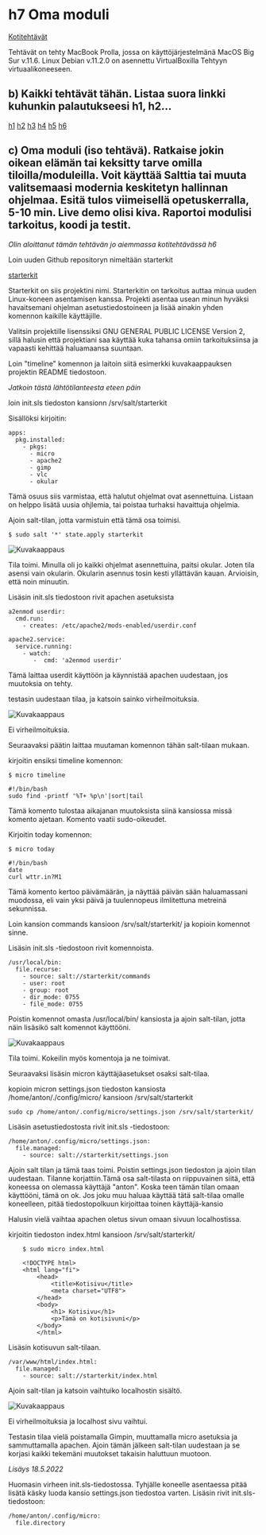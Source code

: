 # h7 Oma moduli

[Kotitehtävät](https://terokarvinen.com/2021/configuration-management-systems-2022-spring/)

Tehtävät on tehty MacBook Prolla, jossa on käyttöjärjestelmänä MacOS Big Sur v.11.6. Linux Debian v.11.2.0 on asennettu VirtualBoxilla Tehtyyn virtuaalikoneeseen.

## b) Kaikki tehtävät tähän. Listaa suora linkki kuhunkin palautukseesi h1, h2...

[h1](https://lagerstedtlinux.wordpress.com/2022/04/05/harjoitus-1-hei-maailma-monet-tilat/)
[h2](https://lagerstedtlinux.wordpress.com/2022/04/12/h2-package-file-service/)
[h3](https://github.com/AntonLagerstedt/PalvelintenHallinta/blob/main/h3.md)
[h4](https://github.com/AntonLagerstedt/PalvelintenHallinta/blob/main/h4/h4.md)
[h5](https://github.com/AntonLagerstedt/PalvelintenHallinta/blob/main/h5/h5.md)
[h6](https://github.com/AntonLagerstedt/PalvelintenHallinta/blob/main/h6/h6.md)

## c) Oma moduli (iso tehtävä). Ratkaise jokin oikean elämän tai keksitty tarve omilla tiloilla/moduleilla. Voit käyttää Salttia tai muuta valitsemaasi modernia keskitetyn hallinnan ohjelmaa. Esitä tulos viimeisellä opetuskerralla, 5-10 min. Live demo olisi kiva. Raportoi modulisi tarkoitus, koodi ja testit.

*Olin aloittanut tämän tehtävän jo aiemmassa kotitehtävässä h6*

Loin uuden Github repositoryn nimeltään starterkit

[starterkit](https://github.com/AntonLagerstedt/starterkit)

Starterkit on siis projektini nimi. Starterkitin on tarkoitus auttaa minua uuden Linux-koneen asentamisen kanssa. Projekti asentaa usean minun hyväksi havaitsemani ohjelman asetustiedostoineen ja lisää ainakin yhden komennon kaikille käyttäjille.

Valitsin projektille lisenssiksi GNU GENERAL PUBLIC LICENSE Version 2, sillä halusin että projektiani saa käyttää kuka tahansa omiin tarkoituksiinsa ja vapaasti kehittää haluamaansa suuntaan.

Loin "timeline" komennon ja laitoin siitä esimerkki kuvakaappauksen projektin README tiedostoon.

*Jatkoin tästä lähtötilanteesta eteen päin*

loin init.sls tiedoston kansionn /srv/salt/starterkit

Sisällöksi kirjoitin:

	apps:
	  pkg.installed:
	    - pkgs:
	      - micro
	      - apache2
	      - gimp
	      - vlc
	      - okular

Tämä osuus siis varmistaa, että halutut ohjelmat ovat asennettuina. Listaan on helppo lisätä uusia ohjlemia, tai poistaa turhaksi havaittuja ohjelmia.

Ajoin salt-tilan, jotta varmistuin että tämä osa toimisi.

	$ sudo salt '*' state.apply starterkit

![Kuvakaappaus](kuva0.png)

Tila toimi. Minulla oli jo kaikki ohjelmat asennettuina, paitsi okular. Joten tila asensi vain okularin. Okularin asennus tosin kesti yllättävän kauan. Arvioisin, että noin minuutin.  	      

Lisäsin init.sls tiedostoon rivit apachen asetuksista

	a2enmod userdir:
	  cmd.run:
	    - creates: /etc/apache2/mods-enabled/userdir.conf
	
	apache2.service:
	  service.running:
	    - watch:
	       -  cmd: 'a2enmod userdir'

Tämä laittaa userdit käyttöön ja käynnistää apachen uudestaan, jos muutoksia on tehty.

testasin uudestaan tilaa, ja katsoin sainko virheilmoituksia.

![Kuvakaappaus](kuva1.png)

Ei virheilmoituksia.

Seuraavaksi päätin laittaa muutaman komennon tähän salt-tilaan mukaan.

kirjoitin ensiksi timeline komennon:

	$ micro timeline

	#!/bin/bash
	sudo find -printf '%T+ %p\n'|sort|tail

Tämä komento tulostaa aikajanan muutoksista siinä kansiossa missä komento ajetaan. Komento vaatii sudo-oikeudet.

Kirjoitin today komennon:

	$ micro today

	#!/bin/bash
	date
	curl wttr.in?M1

Tämä komento kertoo päivämäärän, ja näyttää päivän sään haluamassani muodossa, eli vain yksi päivä ja tuulennopeus ilmlitettuna metreinä sekunnissa.

Loin kansion commands kansioon /srv/salt/starterkit/ ja kopioin komennot sinne.

Lisäsin init.sls -tiedostoon rivit komennoista.

	/usr/local/bin:
	  file.recurse:
	    - source: salt://starterkit/commands
	    - user: root
	    - group: root
	    - dir_mode: 0755
	    - file_mode: 0755

Poistin komennot omasta /usr/local/bin/ kansiosta ja ajoin salt-tilan, jotta näin lisäsikö salt komennot käyttööni.

![Kuvakaappaus](kuva2.png)

Tila toimi. Kokeilin myös komentoja ja ne toimivat.

Seuraavaksi lisäsin micron käyttäjäasetukset osaksi salt-tilaa.

kopioin micron settings.json tiedoston kansiosta /home/anton/./config/micro/ kansioon /srv/salt/starterkit

	sudo cp /home/anton/.config/micro/settings.json /srv/salt/starterkit/

Lisäsin asetustiedostosta rivit init.sls -tiedostoon:

	/home/anton/.config/micro/settings.json:
	  file.managed:
	    - source: salt://starterkit/settings.json
	

Ajoin salt tilan ja tämä taas toimi. Poistin settings.json tiedoston ja ajoin tilan uudestaan. Tilanne korjattiin.Tämä osa salt-tilasta on riippuvainen siitä, että koneessa on olemassa käyttäjä "anton". Koska teen tämän tilan omaan käyttööni, tämä on ok. Jos joku muu haluaa käyttää tätä salt-tilaa omalle koneelleen, pitää tiedostopolkuun kirjoittaa toinen käyttäjä-kansio

Halusin vielä vaihtaa apachen oletus sivun omaan sivuun localhostissa.

kirjoitin tiedoston index.html kansioon /srv/salt/starterkit/

		$ sudo micro index.html

		<!DOCTYPE html>
		<html lang="fi">
			<head>
				<title>Kotisivu</title>
				<meta charset="UTF8">
			</head>
			<body>
				<h1> Kotisivu</h1>
				<p>Tämä on kotisivuni</p>
			</body>
			</html>

Lisäsin kotisuvun salt-tilaan.

	/var/www/html/index.html:
	  file.managed:
	    - source: salt://starterkit/index.html

Ajoin salt-tilan ja katsoin vaihtuiko localhostin sisältö.

![Kuvakaappaus](kuva3.png)

Ei virheilmoituksia ja localhost sivu vaihtui.

Testasin tilaa vielä poistamalla Gimpin, muuttamalla micro asetuksia ja sammuttamalla apachen. Ajoin tämän jälkeen salt-tilan uudestaan ja se korjasi kaikki tekemäni muutokset takaisin haluttuun muotoon.

*Lisäys 18.5.2022*

Huomasin virheen init.sls-tiedostossa. Tyhjälle koneelle asentaessa pitää lisätä käsky luoda kansio settings.json tiedostoa varten. Lisäsin rivit init.sls-tiedostoon:

	/home/anton/.config/micro:
	  file.directory
